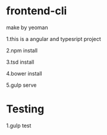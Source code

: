 # frontend-cli

make by yeoman

1.this is a angular and typesript project

2.npm install

3.tsd install

4.bower install

5.gulp serve

# Testing

1.gulp test
